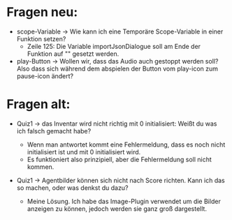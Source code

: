 # Fragen neu:
- scope-Variable -> Wie kann ich eine Temporäre Scope-Variable in einer Funktion setzen? 
   - Zeile 125: Die Variable importJsonDialogue soll am Ende der Funktion auf "" gesetzt werden.
- play-Button -> Wollen wir, dass das Audio auch gestoppt werden soll? Also dass sich während dem abspielen der Button vom play-icon zum pause-icon ändert?

# Fragen alt:
-  Quiz1 -> das Inventar wird nicht richtig mit 0 initialisiert: Weißt du was ich falsch gemacht habe?
   -  Wenn man antwortet kommt eine Fehlermeldung, dass es noch nicht initialisiert ist und mit 0 initialisiert wird.
   -  Es funktioniert also prinzipiell, aber die Fehlermeldung soll nicht kommen.
   
-  Quiz1 -> Agentbilder können sich nicht nach Score richten. Kann ich das so machen, oder was denkst du dazu?
   -  Meine Lösung. Ich habe das Image-Plugin verwendet um die Bilder anzeigen zu können, jedoch werden sie ganz groß dargestellt.
   
   
